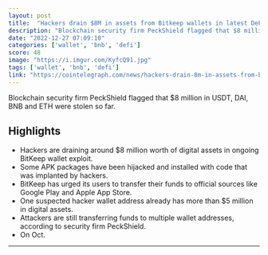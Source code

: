 ```yaml
---
layout: post
title:  "Hackers drain $8M in assets from Bitkeep wallets in latest DeFi exploit"
description: "Blockchain security firm PeckShield flagged that $8 million in USDT, DAI, BNB and ETH were stolen so far."
date: "2022-12-27 07:09:10"
categories: ['wallet', 'bnb', 'defi']
score: 48
image: "https://i.imgur.com/KyfcQ91.jpg"
tags: ['wallet', 'bnb', 'defi']
link: "https://cointelegraph.com/news/hackers-drain-8m-in-assets-from-bitkeep-wallets-in-latest-defi-exploit"
---
```


Blockchain security firm PeckShield flagged that $8 million in USDT, DAI, BNB and ETH were stolen so far.

## Highlights

- Hackers are draining around $8 million worth of digital assets in ongoing BitKeep wallet exploit.
- Some APK packages have been hijacked and installed with code that was implanted by hackers.
- BitKeep has urged its users to transfer their funds to official sources like Google Play and Apple App Store.
- One suspected hacker wallet address already has more than $5 million in digital assets.
- Attackers are still transferring funds to multiple wallet addresses, according to security firm PeckShield.
- On Oct.

---

